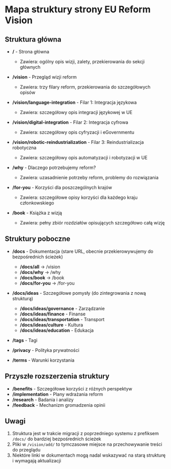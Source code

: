 # Mapa struktury strony EU Reform Vision

## Struktura główna

- **/** - Strona główna
  - Zawiera: ogólny opis wizji, zalety, przekierowania do sekcji głównych
  
- **/vision** - Przegląd wizji reform
  - Zawiera: trzy filary reform, przekierowania do szczegółowych opisów

- **/vision/language-integration** - Filar 1: Integracja językowa
  - Zawiera: szczegółowy opis integracji językowej w UE
  
- **/vision/digital-integration** - Filar 2: Integracja cyfrowa
  - Zawiera: szczegółowy opis cyfryzacji i eGovernmentu

- **/vision/robotic-reindustrialization** - Filar 3: Reindustrializacja robotyczna
  - Zawiera: szczegółowy opis automatyzacji i robotyzacji w UE

- **/why** - Dlaczego potrzebujemy reform?
  - Zawiera: uzasadnienie potrzeby reform, problemy do rozwiązania

- **/for-you** - Korzyści dla poszczególnych krajów
  - Zawiera: szczegółowe opisy korzyści dla każdego kraju członkowskiego
  
- **/book** - Książka z wizją
  - Zawiera: pełny zbiór rozdziałów opisujących szczegółowo całą wizję

## Struktury poboczne

- **/docs** - Dokumentacja (stare URL, obecnie przekierowywujemy do bezpośrednich ścieżek)
  - **/docs/all** -> /vision
  - **/docs/why** -> /why
  - **/docs/book** -> /book
  - **/docs/for-you** -> /for-you

- **/docs/ideas** - Szczegółowe pomysły (do zintegrowania z nową strukturą)
  - **/docs/ideas/governance** - Zarządzanie
  - **/docs/ideas/finance** - Finanse
  - **/docs/ideas/transportation** - Transport
  - **/docs/ideas/culture** - Kultura
  - **/docs/ideas/education** - Edukacja

- **/tags** - Tagi
- **/privacy** - Polityka prywatności
- **/terms** - Warunki korzystania

## Przyszłe rozszerzenia struktury

- **/benefits** - Szczegółowe korzyści z różnych perspektyw
- **/implementation** - Plany wdrażania reform
- **/research** - Badania i analizy
- **/feedback** - Mechanizm gromadzenia opinii

## Uwagi

1. Struktura jest w trakcie migracji z poprzedniego systemu z prefiksem `/docs/` do bardziej bezpośrednich ścieżek
2. Pliki w `/vision/add/` to tymczasowe miejsce na przechowywanie treści do przeglądu
3. Niektóre linki w dokumentach mogą nadal wskazywać na starą strukturę i wymagają aktualizacji